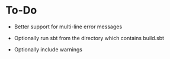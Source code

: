 
To-Do
=====

* Better support for multi-line error messages

* Optionally run sbt from the directory which contains build.sbt

* Optionally include warnings

